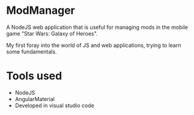 # ModManager
A NodeJS web application that is useful for managing mods in the mobile game "Star Wars: Galaxy of Heroes".

My first foray into the world of JS and web applications, trying to learn some fundamentals.

# Tools used
- NodeJS
- AngularMaterial
- Developed in visual studio code
